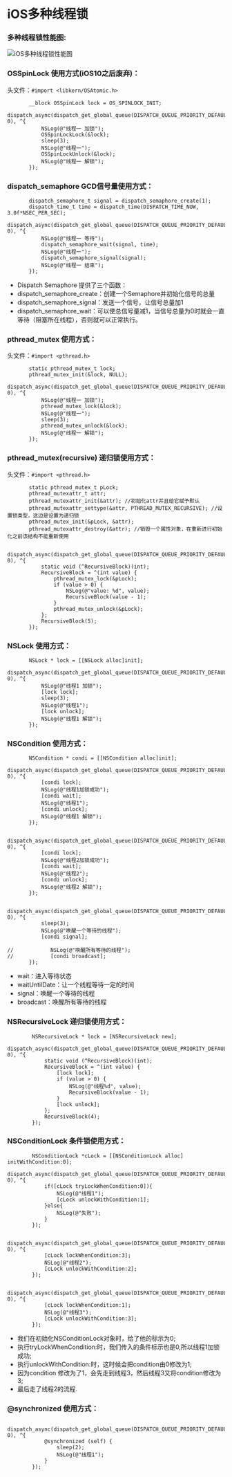 # iOS多种线程锁
### 多种线程锁性能图:
![iOS多种线程锁性能图](https://github.com/wuyukobe24/Lock/blob/master/iOSLock%E6%80%A7%E8%83%BD%E5%9B%BE.png)

 ### OSSpinLock 使用方式(iOS10之后废弃)：
 头文件：`#import <libkern/OSAtomic.h>`
 ```
        __block OSSpinLock lock = OS_SPINLOCK_INIT;
        dispatch_async(dispatch_get_global_queue(DISPATCH_QUEUE_PRIORITY_DEFAULT, 0), ^{
            NSLog(@"线程一 加锁");
            OSSpinLockLock(&lock);
            sleep(3);
            NSLog(@"线程一");
            OSSpinLockUnlock(&lock);
            NSLog(@"线程一 解锁");
        });
 ```
  ### dispatch_semaphore GCD信号量使用方式：
 ```
        dispatch_semaphore_t signal = dispatch_semaphore_create(1);
        dispatch_time_t time = dispatch_time(DISPATCH_TIME_NOW, 3.0f*NSEC_PER_SEC);
        dispatch_async(dispatch_get_global_queue(DISPATCH_QUEUE_PRIORITY_DEFAULT, 0), ^{
            NSLog(@"线程一 等待");
            dispatch_semaphore_wait(signal, time);
            NSLog(@"线程一");
            dispatch_semaphore_signal(signal);
            NSLog(@"线程一 结束");
        });
 ```
 * Dispatch Semaphore 提供了三个函数：
 * dispatch_semaphore_create：创建一个Semaphore并初始化信号的总量
 * dispatch_semaphore_signal：发送一个信号，让信号总量加1
 * dispatch_semaphore_wait：可以使总信号量减1，当信号总量为0时就会一直等待（阻塞所在线程），否则就可以正常执行。
 ### pthread_mutex 使用方式：
 头文件：`#import <pthread.h>` 
 ```
        static pthread_mutex_t lock;
        pthread_mutex_init(&lock, NULL);
        dispatch_async(dispatch_get_global_queue(DISPATCH_QUEUE_PRIORITY_DEFAULT, 0), ^{
            NSLog(@"线程一 加锁");
            pthread_mutex_lock(&lock);
            NSLog(@"线程一");
            sleep(3);
            pthread_mutex_unlock(&lock);
            NSLog(@"线程一 解锁");
        });
 ```
 ### pthread_mutex(recursive) 递归锁使用方式：
 头文件：`#import <pthread.h>` 
 ```
        static pthread_mutex_t pLock;
        pthread_mutexattr_t attr;
        pthread_mutexattr_init(&attr); //初始化attr并且给它赋予默认
        pthread_mutexattr_settype(&attr, PTHREAD_MUTEX_RECURSIVE); //设置锁类型，这边是设置为递归锁
        pthread_mutex_init(&pLock, &attr);
        pthread_mutexattr_destroy(&attr); //销毁一个属性对象，在重新进行初始化之前该结构不能重新使用
        
        dispatch_async(dispatch_get_global_queue(DISPATCH_QUEUE_PRIORITY_DEFAULT, 0), ^{
            static void (^RecursiveBlock)(int);
            RecursiveBlock = ^(int value) {
                pthread_mutex_lock(&pLock);
                if (value > 0) {
                    NSLog(@"value: %d", value);
                    RecursiveBlock(value - 1);
                }
                pthread_mutex_unlock(&pLock);
            };
            RecursiveBlock(5);
        });
 ```
 ### NSLock 使用方式：
 ```
        NSLock * lock = [[NSLock alloc]init];
        dispatch_async(dispatch_get_global_queue(DISPATCH_QUEUE_PRIORITY_DEFAULT, 0), ^{
            NSLog(@"线程1 加锁");
            [lock lock];
            sleep(3);
            NSLog(@"线程1");
            [lock unlock];
            NSLog(@"线程1 解锁");
        });
 ```
 ### NSCondition 使用方式：
 ```
        NSCondition * condi = [[NSCondition alloc]init];
        dispatch_async(dispatch_get_global_queue(DISPATCH_QUEUE_PRIORITY_DEFAULT, 0), ^{
            [condi lock];
            NSLog(@"线程1加锁成功");
            [condi wait];
            NSLog(@"线程1");
            [condi unlock];
            NSLog(@"线程1 解锁");
        });
        
        dispatch_async(dispatch_get_global_queue(DISPATCH_QUEUE_PRIORITY_DEFAULT, 0), ^{
            [condi lock];
            NSLog(@"线程2加锁成功");
            [condi wait];
            NSLog(@"线程2");
            [condi unlock];
            NSLog(@"线程2 解锁");
        });
        
        dispatch_async(dispatch_get_global_queue(DISPATCH_QUEUE_PRIORITY_DEFAULT, 0), ^{
            sleep(3);
            NSLog(@"唤醒一个等待的线程");
            [condi signal];
            
//            NSLog(@"唤醒所有等待的线程");
//            [condi broadcast];
        });
```
* wait：进入等待状态
* waitUntilDate：让一个线程等待一定的时间
* signal：唤醒一个等待的线程
* broadcast：唤醒所有等待的线程
### NSRecursiveLock 递归锁使用方式：
```
        NSRecursiveLock * lock = [NSRecursiveLock new];
        dispatch_async(dispatch_get_global_queue(DISPATCH_QUEUE_PRIORITY_DEFAULT, 0), ^{
            static void (^RecursiveBlock)(int);
            RecursiveBlock = ^(int value) {
                [lock lock];
                if (value > 0) {
                    NSLog(@"线程%d", value);
                    RecursiveBlock(value - 1);
                }
                [lock unlock];
            };
            RecursiveBlock(4);
        });
```
### NSConditionLock 条件锁使用方式：
```
        NSConditionLock *cLock = [[NSConditionLock alloc] initWithCondition:0];
        dispatch_async(dispatch_get_global_queue(DISPATCH_QUEUE_PRIORITY_DEFAULT, 0), ^{
            if([cLock tryLockWhenCondition:0]){
                NSLog(@"线程1");
                [cLock unlockWithCondition:1];
            }else{
                NSLog(@"失败");
            }
        });
        
        dispatch_async(dispatch_get_global_queue(DISPATCH_QUEUE_PRIORITY_DEFAULT, 0), ^{
            [cLock lockWhenCondition:3];
            NSLog(@"线程2");
            [cLock unlockWithCondition:2];
        });
        
        dispatch_async(dispatch_get_global_queue(DISPATCH_QUEUE_PRIORITY_DEFAULT, 0), ^{
            [cLock lockWhenCondition:1];
            NSLog(@"线程3");
            [cLock unlockWithCondition:3];
        });
```
* 我们在初始化NSConditionLock对象时，给了他的标示为0;
* 执行tryLockWhenCondition:时，我们传入的条件标示也是0,所以线程1加锁成功;
* 执行unlockWithCondition:时，这时候会把condition由0修改为1;
* 因为condition 修改为了1，会先走到线程3，然后线程3又将condition修改为3;
* 最后走了线程2的流程.
### @synchronized 使用方式：
```
        dispatch_async(dispatch_get_global_queue(DISPATCH_QUEUE_PRIORITY_DEFAULT, 0), ^{
            @synchronized (self) {
                sleep(2);
                NSLog(@"线程1");
            }
        });
```
